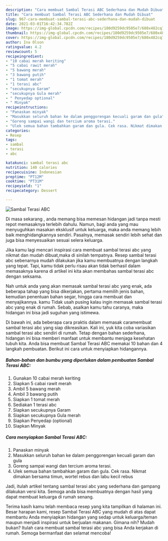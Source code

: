 ```yaml
---
description: "Cara membuat Sambal Terasi ABC Sederhana dan Mudah Dibuat"
title: "Cara membuat Sambal Terasi ABC Sederhana dan Mudah Dibuat"
slug: 967-cara-membuat-sambal-terasi-abc-sederhana-dan-mudah-dibuat
date: 2021-03-01T16:42:34.782Z
image: https://img-global.cpcdn.com/recipes/180d9259dc9505e7/680x482cq70/sambal-terasi-abc-foto-resep-utama.jpg
thumbnail: https://img-global.cpcdn.com/recipes/180d9259dc9505e7/680x482cq70/sambal-terasi-abc-foto-resep-utama.jpg
cover: https://img-global.cpcdn.com/recipes/180d9259dc9505e7/680x482cq70/sambal-terasi-abc-foto-resep-utama.jpg
author: Ina Olson
ratingvalue: 4.2
reviewcount: 5
recipeingredient:
- "10 cabai merah keriting"
- "5 cabai rawit merah"
- "5 bawang merah"
- "3 bawang putih"
- "1 tomat merah"
- "1 terasi abc"
- "secukupnya Garam"
- "secukupnya Gula merah"
- " Penyedap optional"
- " Minyak"
recipeinstructions:
- "Panaskan minyak"
- "Masukkan seluruh bahan ke dalam penggorengan kecuali garam dan gula"
- "Goreng sampai wangi dan tercium aroma terasi."
- "Ulek semua bahan tambahkan garam dan gula. Cek rasa. Nikmat dimakan bersama timun, wortel rebus dan labu kecil rebus"
categories:
- Resep
tags:
- sambal
- terasi
- abc

katakunci: sambal terasi abc 
nutrition: 140 calories
recipecuisine: Indonesian
preptime: "PT12M"
cooktime: "PT31M"
recipeyield: "1"
recipecategory: Dessert

---
```



![Sambal Terasi ABC](https://img-global.cpcdn.com/recipes/180d9259dc9505e7/680x482cq70/sambal-terasi-abc-foto-resep-utama.jpg)

Di masa  sekarang , anda memang bisa memesan hidangan jadi tanpa mesti repot memasaknya terlebih dahulu. Namun, bagi anda yang mau menyuguhkan masakan eksklusif untuk keluarga, maka anda memang lebih baik menghidangkannya sendiri. Pasalnya, memasak sendiri lebih sehat dan juga bisa menyesuaikan sesuai selera keluarga.

Jika kamu lagi mencari inspirasi cara membuat sambal terasi abc yang nikmat dan mudah dibuat,maka di sinilah tempatnya. Resep sambal terasi abc  sebenarnya mudah dilakukan jika kamu membuatnya dengan langkah yang tepat. Tapi, kamu tidak perlu risau akan tidak berhasil dalam memasaknya 
karena di artikel ini kita akan membahas sambal terasi abc dengan seksama.  



Nah untuk anda yang akan memasak sambal terasi abc yang enak, ada beberapa tahap yang bisa dikerjakan, pertama memilih jenis bahan, kemudian penentuan bahan segar, hingga cara membuat dan menyajikannya. kamu Tidak usah pusing kalau ingin memasak sambal terasi abc yang enak di rumah. Sebab, asalkan kamu  tahu caranya, maka hidangan ini bisa jadi suguhan yang istimewa.

Di bawah ini, ada beberapa cara praktis  dalam memasak caramembuat sambal terasi abc yang siap dikreasikan. Kali ini, yuk kita coba variasikan sambal terasi abc sendiri di rumah. Tetap dengan bahan sederhana, hidangan ini bisa memberi manfaat untuk membantu menjaga kesehatan tubuh kita. Anda bisa membuat Sambal Terasi ABC memakai 10 bahan dan 4 langkah pembuatan. Berikut ini cara untuk menyiapkan hidangannya.

<!--inarticleads1-->

##### Bahan-bahan dan bumbu yang diperlukan dalam pembuatan Sambal Terasi ABC:

1. Gunakan 10 cabai merah keriting
1. Siapkan 5 cabai rawit merah
1. Ambil 5 bawang merah
1. Ambil 3 bawang putih
1. Siapkan 1 tomat merah
1. Sediakan 1 terasi abc
1. Siapkan secukupnya Garam
1. Siapkan secukupnya Gula merah
1. Siapkan  Penyedap (optional)
1. Siapkan  Minyak




<!--inarticleads2-->

##### Cara menyiapkan Sambal Terasi ABC:

1. Panaskan minyak
1. Masukkan seluruh bahan ke dalam penggorengan kecuali garam dan gula
1. Goreng sampai wangi dan tercium aroma terasi.
1. Ulek semua bahan tambahkan garam dan gula. Cek rasa. Nikmat dimakan bersama timun, wortel rebus dan labu kecil rebus




Jadi, itulah artikel tentang  sambal terasi abc  yang sederhana dan gampang dilakukan versi kita. Semoga anda bisa membuatnya dengan hasil yang dapat membuat keluarga di rumah senang. 

Terima kasih kamu telah membaca resep yang kita tampilkan di halaman ini. Besar harapan kami, resep  Sambal Terasi ABC yang mudah di atas dapat membantu Anda menyiapkan hidangan yang sedap untuk keluarga/teman maupun menjadi inspirasi untuk berjualan makanan. Gimana nih? Mudah bukan? Itulah cara membuat sambal terasi abc yang bisa Anda kerjakan di rumah. Semoga bermanfaat dan selamat mencoba!

